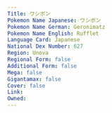 ```yaml
---
﻿Title: ワシボン
Pokemon Name Japanese: ワシボン
Pokemon Name German: Geronimatz
Pokemon Name English: Rufflet
Language Card: Japanese
National Dex Number: 627
Region: Unova
Regional Form: false
Additional Form: false
Mega: false
Gigantamax: false
Cover: false
Link: 
Owned: 
---
```

